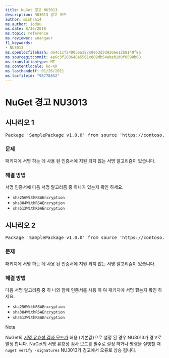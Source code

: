 ```yaml
---
title: NuGet 경고 NU3013
description: NU3013 경고 코드
author: mishra14
ms.author: jodou
ms.date: 8/16/2018
ms.topic: reference
ms.reviewer: anangaur
f1_keywords:
- NU3013
ms.openlocfilehash: da4c1cf240056a387c0eb3d3d9266e12b8140f8a
ms.sourcegitcommit: ee6c3f203648a5561c809db54ebeb1d0f0598b68
ms.translationtype: MT
ms.contentlocale: ko-KR
ms.lasthandoff: 01/26/2021
ms.locfileid: "98778852"
---
```

# <a name="nuget-warning-nu3013"></a>NuGet 경고 NU3013

## <a name="scenario-1"></a>시나리오 1

<pre>Package 'SamplePackage v1.0.0' from source 'https://contoso.com/index.json': The signing certificate has an unsupported signature algorithm.</pre>

### <a name="issue"></a>문제

패키지에 서명 하는 데 사용 된 인증서에 지원 되지 않는 서명 알고리즘이 있습니다.


### <a name="solution"></a>해결 방법

서명 인증서에 다음 서명 알고리즘 중 하나가 있는지 확인 하세요. 
* `sha256WithRSAEncryption`
* `sha384WithRSAEncryption`
* `sha512WithRSAEncryption`



## <a name="scenario-2"></a>시나리오 2

<pre>Package 'SamplePackage v1.0.0' from source 'https://contoso.com/index.json': The primary signature's certificate has an unsupported signature algorithm.</pre>

### <a name="issue"></a>문제

패키지에 서명 하는 데 사용 된 인증서에 지원 되지 않는 서명 알고리즘이 있습니다.


### <a name="solution"></a>해결 방법

다음 서명 알고리즘 중 하 나와 함께 인증서를 사용 하 여 패키지에 서명 했는지 확인 하세요. 
* `sha256WithRSAEncryption`
* `sha384WithRSAEncryption`
* `sha512WithRSAEncryption`


> [!Note]
> NuGet의 [서명 유효성 검사 모드가](../../consume-packages/installing-signed-packages.md#configure-package-signature-requirements) 허용 (기본값)으로 설정 된 경우 NU3013가 경고로 발생 합니다. NuGet의 서명 유효성 검사 모드를 필수로 설정 하거나 명령을 실행할 때 `nuget verify -signatures` NU3013가 경고에서 오류로 상승 됩니다. 

